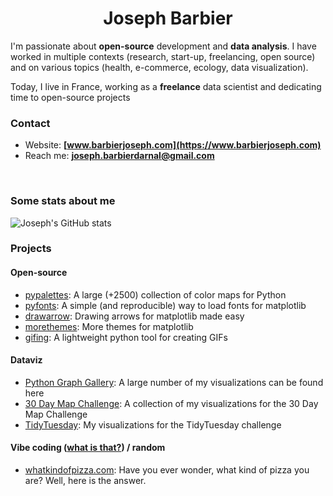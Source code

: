<div align="center">

# Joseph Barbier

</div>

I'm passionate about **open-source** development and **data analysis**. I have worked in multiple contexts (research, start-up, freelancing, open source) and on various topics (health, e-commerce, ecology, data visualization).

Today, I live in France, working as a **freelance** data scientist and dedicating time to open-source projects

### Contact

- Website: **[www.barbierjoseph.com](https://www.barbierjoseph.com)**
- Reach me: **joseph.barbierdarnal@gmail.com**

<br>

### Some stats about me

<img align="center" src="https://github-readme-stats.vercel.app/api?username=JosephBARBIERDARNAL&show_icons=true&include_all_commits=true" alt="Joseph's GitHub stats" />

<br>

### Projects

#### Open-source

- [pypalettes](https://github.com/JosephBARBIERDARNAL/pypalettes): A large (+2500) collection of color maps for Python
- [pyfonts](https://github.com/JosephBARBIERDARNAL/pyfonts): A simple (and reproducible) way to load fonts for matplotlib
- [drawarrow](https://github.com/JosephBARBIERDARNAL/drawarrow): Drawing arrows for matplotlib made easy
- [morethemes](https://github.com/JosephBARBIERDARNAL/morethemes): More themes for matplotlib
- [gifing](https://github.com/JosephBARBIERDARNAL/gifing): A lightweight python tool for creating GIFs

#### Dataviz

- [Python Graph Gallery](https://python-graph-gallery.com/best-python-chart-examples/): A large number of my visualizations can be found here
- [30 Day Map Challenge](https://github.com/JosephBARBIERDARNAL/30DayMapChallenge): A collection of my visualizations for the 30 Day Map Challenge
- [TidyTuesday](https://github.com/JosephBARBIERDARNAL/tidytuesday): My visualizations for the TidyTuesday challenge

#### Vibe coding ([what is that?](https://x.com/karpathy/status/1886192184808149383)) / random

- [whatkindofpizza.com](https://whatkindofpizza.com): Have you ever wonder, what kind of pizza you are? Well, here is the answer.
